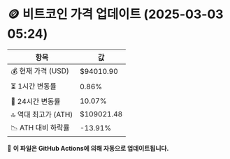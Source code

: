 # 🪙 비트코인 가격 업데이트 (2025-03-03 05:24)

| 항목                | 값 |
|--------------------|----------------|
| 💰 현재 가격 (USD) | $94010.90 |
| ⏳ 1시간 변동률    | 0.86% |
| 📆 24시간 변동률   | 10.07% |
| 🔝 역대 최고가 (ATH) | $109021.48 |
| 📉 ATH 대비 하락률 | -13.91% |

🔄 **이 파일은 GitHub Actions에 의해 자동으로 업데이트됩니다.**
